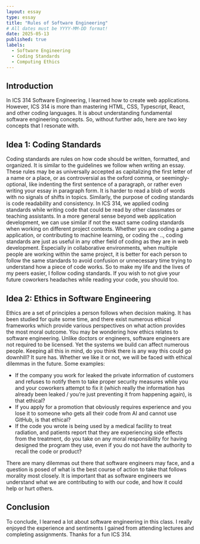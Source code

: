```yaml
---
layout: essay
type: essay
title: "Rules of Software Engineering"
# All dates must be YYYY-MM-DD format!
date: 2025-05-13
published: true
labels:
  - Software Engineering
  - Coding Standards
  - Computing Ethics
---
```


## Introduction
In ICS 314 Software Engineering, I learned how to create web applications. However, ICS 314 is more than mastering HTML, CSS, Typescript, React, and other coding languages. It is about understanding fundamental software engineering concepts. So, without further ado, here are two key concepts that I resonate with. 

 ## Idea 1: Coding Standards
Coding standards are rules on how code should be written, formatted, and organized. It is similar to the guidelines we follow when writing an essay. These rules may be as universally accepted as capitalizing the first letter of a name or a place, or as controversial as the oxford comma, or seemingly-optional, like indenting the first sentence of a paragraph, or rather even writing your essay in paragraph form. It is harder to read a blob of words with no signals of shifts in topics. Similarly, the purpose of coding standards is code readability and consistency.
In ICS 314, we applied coding standards while writing code that could be read by other classmates or teaching assistants. In a more general sense beyond web application development, we can use similar if not the exact same coding standards when working on different project contexts. Whether you are coding a game application, or contributing to machine learning, or coding the .., coding standards are just as useful in any other field of coding as they are in web development. Especially in collaborative environments, when multiple people are working within the same project, it is better for each person to follow the same standards to avoid confusion or unnecessary time trying to understand how a piece of code works. So to make my life and the lives of my peers easier, I follow coding standards. If you wish to not give your future coworkers headaches while reading your code, you should too. 

 ## Idea 2: Ethics in Software Engineering
Ethics are a set of principles a person follows when decision making. It has been studied for quite some time, and there exist numerous ethical frameworks which provide various perspectives on what action provides the most moral outcome. You may be wondering how ethics relates to software engineering. 
Unlike doctors or engineers, software engineers are not required to be licensed. Yet the systems we build can affect numerous people. Keeping all this in mind, do you think there is any way this could go downhill? It sure has. Whether we like it or not, we will be faced with ethical dilemmas in the future. Some examples:
- If the company you work for leaked the private information of customers and refuses to notify them to take proper security measures while you and your coworkers attempt to fix it (which really the information has already been leaked / you’re just preventing it from happening again), is that ethical? 
- If you apply for a promotion that obviously requires experience and you lose it to someone who gets all their code from AI and cannot use GitHub, is that ethical? 
- If the code you wrote is being used by a medical facility to treat radiation, and patients report that they are experiencing side effects from the treatment, do you take on any moral responsibility for having designed the program they use, even if you do not have the authority to recall the code or product? 

There are many dilemmas out there that software engineers may face, and a question is posed of what is the best course of action to take that follows morality most closely. It is important that as software engineers we understand what we are contributing to with our code, and how it could help or hurt others. 


## Conclusion
To conclude, I learned a lot about software engineering in this class. I really enjoyed the experience and sentiments I gained from attending lectures and completing assignments. Thanks for a fun ICS 314. 
